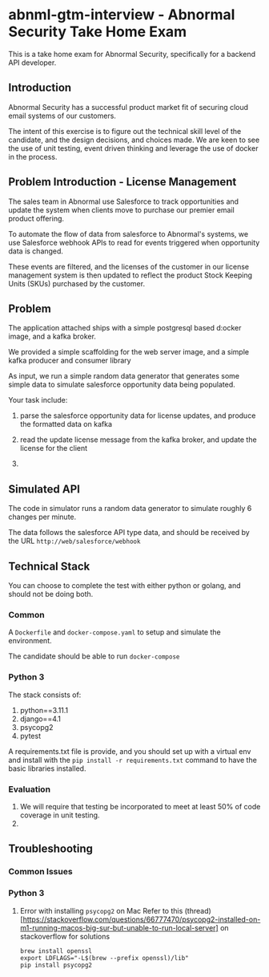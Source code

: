 # abnml-gtm-interview - Abnormal Security Take Home Exam
This is a take home exam for Abnormal Security, specifically for a backend API developer.

## Introduction
Abnormal Security has a successful product market fit of securing cloud email 
systems of our customers.

The intent of this exercise is to figure out the technical skill level of the 
candidate, and the design decisions, and choices made.  We are keen to see the
use of unit testing, event driven thinking and leverage the use of docker in the
process.

## Problem Introduction - License Management

The sales team in Abnormal use Salesforce to track opportunities and update 
the system when clients move to purchase our premier email product offering.

To automate the flow of data from salesforce to Abnormal's systems, we use 
Salesforce webhook APIs to read for events triggered when opportunity data is 
changed.  

These events are filtered, and the licenses of the customer in our 
license management system is then updated to reflect the product Stock Keeping
Units (SKUs) purchased by the customer.


## Problem
The application attached ships with a simple postgresql based d:ocker image, 
and a kafka broker.

We provided a simple scaffolding for the web server image, and a simple kafka 
producer and consumer library

As input, we run a simple random data generator that generates some simple 
data to simulate salesforce opportunity data being populated.

Your task include:

1. parse the salesforce opportunity data for license updates, and produce the 
   formatted data on kafka

2. read the update license message from the kafka broker, and update the 
   license for the client

3. 

## Simulated API
The code in simulator runs a random data generator to simulate roughly 6 
changes per minute.

The data follows the salesforce API type data, and should be received by the 
URL `http://web/salesforce/webhook`

## Technical Stack
You can choose to complete the test with either python or golang, and should 
not be doing both.

### Common
A `Dockerfile` and `docker-compose.yaml` to setup and simulate the environment.

The candidate should be able to run `docker-compose `

### Python 3
The stack consists of:
1. python==3.11.1
2. django==4.1
3. psycopg2
4. pytest

A requirements.txt file is provide, and you should set up with a virtual env
and install with the `pip install -r requirements.txt` command to have the basic
libraries installed.

### Evaluation
1. We will require that testing be incorporated to meet at least 50% of code 
   coverage in unit testing.
2. 


## Troubleshooting
### Common Issues

### Python 3
1. Error with installing `psycopg2` on Mac
   Refer to this (thread)[https://stackoverflow.com/questions/66777470/psycopg2-installed-on-m1-running-macos-big-sur-but-unable-to-run-local-server] on stackoverflow for solutions
   ```
   brew install openssl
   export LDFLAGS="-L$(brew --prefix openssl)/lib"
   pip install psycopg2
   ```


